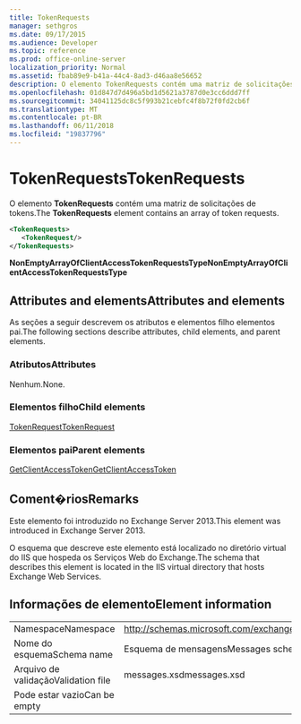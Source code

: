```yaml
---
title: TokenRequests
manager: sethgros
ms.date: 09/17/2015
ms.audience: Developer
ms.topic: reference
ms.prod: office-online-server
localization_priority: Normal
ms.assetid: fbab89e9-b41a-44c4-8ad3-d46aa8e56652
description: O elemento TokenRequests contém uma matriz de solicitações de tokens.
ms.openlocfilehash: 01d847d7d496a5bd1d5621a3787d0e3cc6ddd7ff
ms.sourcegitcommit: 34041125dc8c5f993b21cebfc4f8b72f0fd2cb6f
ms.translationtype: MT
ms.contentlocale: pt-BR
ms.lasthandoff: 06/11/2018
ms.locfileid: "19837796"
---
```

# <a name="tokenrequests"></a><span data-ttu-id="f893b-103">TokenRequests</span><span class="sxs-lookup"><span data-stu-id="f893b-103">TokenRequests</span></span>

<span data-ttu-id="f893b-104">O elemento **TokenRequests** contém uma matriz de solicitações de tokens.</span><span class="sxs-lookup"><span data-stu-id="f893b-104">The **TokenRequests** element contains an array of token requests.</span></span> 
  
```XML
<TokenRequests>
   <TokenRequest/>
</TokenRequests>
```

 <span data-ttu-id="f893b-105">**NonEmptyArrayOfClientAccessTokenRequestsType**</span><span class="sxs-lookup"><span data-stu-id="f893b-105">**NonEmptyArrayOfClientAccessTokenRequestsType**</span></span>
## <a name="attributes-and-elements"></a><span data-ttu-id="f893b-106">Attributes and elements</span><span class="sxs-lookup"><span data-stu-id="f893b-106">Attributes and elements</span></span>

<span data-ttu-id="f893b-107">As seções a seguir descrevem os atributos e elementos filho elementos pai.</span><span class="sxs-lookup"><span data-stu-id="f893b-107">The following sections describe attributes, child elements, and parent elements.</span></span>
  
### <a name="attributes"></a><span data-ttu-id="f893b-108">Atributos</span><span class="sxs-lookup"><span data-stu-id="f893b-108">Attributes</span></span>

<span data-ttu-id="f893b-109">Nenhum.</span><span class="sxs-lookup"><span data-stu-id="f893b-109">None.</span></span>
  
### <a name="child-elements"></a><span data-ttu-id="f893b-110">Elementos filho</span><span class="sxs-lookup"><span data-stu-id="f893b-110">Child elements</span></span>

[<span data-ttu-id="f893b-111">TokenRequest</span><span class="sxs-lookup"><span data-stu-id="f893b-111">TokenRequest</span></span>](tokenrequest.md)
  
### <a name="parent-elements"></a><span data-ttu-id="f893b-112">Elementos pai</span><span class="sxs-lookup"><span data-stu-id="f893b-112">Parent elements</span></span>

[<span data-ttu-id="f893b-113">GetClientAccessToken</span><span class="sxs-lookup"><span data-stu-id="f893b-113">GetClientAccessToken</span></span>](getclientaccesstoken.md)
  
## <a name="remarks"></a><span data-ttu-id="f893b-114">Coment�rios</span><span class="sxs-lookup"><span data-stu-id="f893b-114">Remarks</span></span>

<span data-ttu-id="f893b-115">Este elemento foi introduzido no Exchange Server 2013.</span><span class="sxs-lookup"><span data-stu-id="f893b-115">This element was introduced in Exchange Server 2013.</span></span>
  
<span data-ttu-id="f893b-116">O esquema que descreve este elemento está localizado no diretório virtual do IIS que hospeda os Serviços Web do Exchange.</span><span class="sxs-lookup"><span data-stu-id="f893b-116">The schema that describes this element is located in the IIS virtual directory that hosts Exchange Web Services.</span></span>
  
## <a name="element-information"></a><span data-ttu-id="f893b-117">Informações de elemento</span><span class="sxs-lookup"><span data-stu-id="f893b-117">Element information</span></span>

|||
|:-----|:-----|
|<span data-ttu-id="f893b-118">Namespace</span><span class="sxs-lookup"><span data-stu-id="f893b-118">Namespace</span></span>  <br/> |http://schemas.microsoft.com/exchange/services/2006/messages  <br/> |
|<span data-ttu-id="f893b-119">Nome do esquema</span><span class="sxs-lookup"><span data-stu-id="f893b-119">Schema name</span></span>  <br/> |<span data-ttu-id="f893b-120">Esquema de mensagens</span><span class="sxs-lookup"><span data-stu-id="f893b-120">Messages schema</span></span>  <br/> |
|<span data-ttu-id="f893b-121">Arquivo de validação</span><span class="sxs-lookup"><span data-stu-id="f893b-121">Validation file</span></span>  <br/> |<span data-ttu-id="f893b-122">messages.xsd</span><span class="sxs-lookup"><span data-stu-id="f893b-122">messages.xsd</span></span>  <br/> |
|<span data-ttu-id="f893b-123">Pode estar vazio</span><span class="sxs-lookup"><span data-stu-id="f893b-123">Can be empty</span></span>  <br/> ||
   


